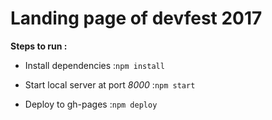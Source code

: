 # Landing page of devfest 2017

**Steps to run :**

* Install dependencies :``` npm install ```

* Start local server at port *8000* :``` npm start ```

* Deploy to gh-pages :```npm deploy```